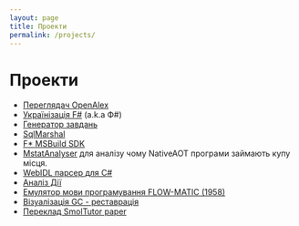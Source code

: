 ```yaml
---
layout: page
title: Проекти
permalink: /projects/
---
```


# Проекти

- [Переглядач OpenAlex](/projects/openalex/)
- [Українізація F#](/projects/fsharp-ua/) (a.k.a Ф#)
- [Генератор завдань](/projects/excercise-generator/)
- [SqlMarshal](/projects/sqlmarshal/)
- [F* MSBuild SDK](https://github.com/kant2002/FStarMSBuildSdk)
- [MstatAnalyser](https://github.com/kant2002/MstatAnalyser) для аналізу чому NativeAOT програми займають купу місця.
- [WebIDL парсер для C#](https://github.com/kant2002/webidl-csharp)
- [Аналіз Дії](https://github.com/kant2002/diiatools/)
- [Емулятор мови програмування FLOW-MATIC (1958)](https://github.com/kant2002/FlowMatic/)
- [Візуалізація GC - реставрація](https://kant2002.github.io/gc-viz/)
- [Переклад SmolTutor paper](https://kant2002.github.io/smoltutor/)
